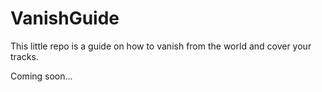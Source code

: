 # VanishGuide

This little repo is a guide on how to vanish from the world and cover your tracks.

Coming soon...